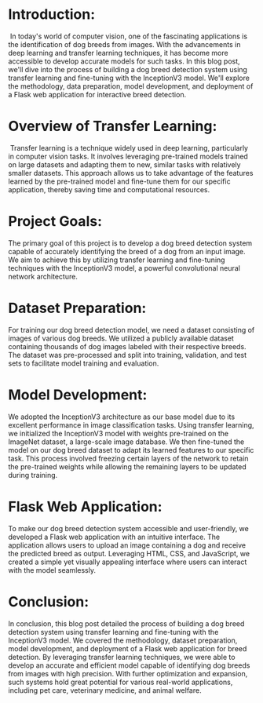 # 

# Introduction:

 In today's world of computer vision, one of the fascinating applications is the identification of dog breeds from images. With the advancements in deep learning and transfer learning techniques, it has become more accessible to develop accurate models for such tasks. In this blog post, we'll dive into the process of building a dog breed detection system using transfer learning and fine-tuning with the InceptionV3 model. We'll explore the methodology, data preparation, model development, and deployment of a Flask web application for interactive breed detection.
# Overview of Transfer Learning:

 Transfer learning is a technique widely used in deep learning, particularly in computer vision tasks. It involves leveraging pre-trained models trained on large datasets and adapting them to new, similar tasks with relatively smaller datasets. This approach allows us to take advantage of the features learned by the pre-trained model and fine-tune them for our specific application, thereby saving time and computational resources.
# Project Goals: 

The primary goal of this project is to develop a dog breed detection system capable of accurately identifying the breed of a dog from an input image. We aim to achieve this by utilizing transfer learning and fine-tuning techniques with the InceptionV3 model, a powerful convolutional neural network architecture.
# Dataset Preparation: 

For training our dog breed detection model, we need a dataset consisting of images of various dog breeds. We utilized a publicly available dataset containing thousands of dog images labeled with their respective breeds. The dataset was pre-processed and split into training, validation, and test sets to facilitate model training and evaluation.
# Model Development: 

We adopted the InceptionV3 architecture as our base model due to its excellent performance in image classification tasks. Using transfer learning, we initialized the InceptionV3 model with weights pre-trained on the ImageNet dataset, a large-scale image database. We then fine-tuned the model on our dog breed dataset to adapt its learned features to our specific task. This process involved freezing certain layers of the network to retain the pre-trained weights while allowing the remaining layers to be updated during training.
# Flask Web Application: 

To make our dog breed detection system accessible and user-friendly, we developed a Flask web application with an intuitive interface. The application allows users to upload an image containing a dog and receive the predicted breed as output. Leveraging HTML, CSS, and JavaScript, we created a simple yet visually appealing interface where users can interact with the model seamlessly.
# Conclusion: 

In conclusion, this blog post detailed the process of building a dog breed detection system using transfer learning and fine-tuning with the InceptionV3 model. We covered the methodology, dataset preparation, model development, and deployment of a Flask web application for breed detection. By leveraging transfer learning techniques, we were able to develop an accurate and efficient model capable of identifying dog breeds from images with high precision. With further optimization and expansion, such systems hold great potential for various real-world applications, including pet care, veterinary medicine, and animal welfare.
